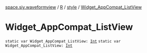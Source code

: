 [space.siy.waveformview](../../index.md) / [R](../index.md) / [style](index.md) / [Widget_AppCompat_ListView](./-widget_-app-compat_-list-view.md)

# Widget_AppCompat_ListView

`static var Widget_AppCompat_ListView: `[`Int`](https://kotlinlang.org/api/latest/jvm/stdlib/kotlin/-int/index.html)
`static var Widget_AppCompat_ListView: `[`Int`](https://kotlinlang.org/api/latest/jvm/stdlib/kotlin/-int/index.html)